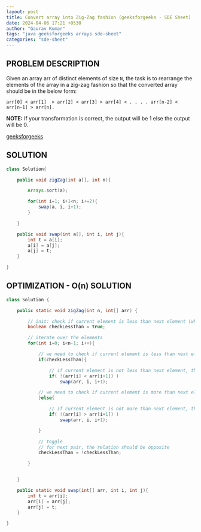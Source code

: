 ```yaml
---
layout: post
title: Convert array into Zig-Zag fashion (geeksforgeeks - SDE Sheet)
date: 2024-04-06 17:21 +0530
author: "Gaurav Kumar"
tags: "java geeksforgeeks arrays sde-sheet"
categories: "sde-sheet"
---
```


## PROBLEM DESCRIPTION

Given an array arr of distinct elements of size `N`, the task is to rearrange the elements of the array in a zig-zag fashion so that the converted array should be in the below form:

```plaintext
arr[0] < arr[1]  > arr[2] < arr[3] > arr[4] < . . . . arr[n-2] < arr[n-1] > arr[n].
```

**NOTE:** If your transformation is correct, the output will be 1 else the output will be 0.

[geeksforgeeks](https://www.geeksforgeeks.org/problems/convert-array-into-zig-zag-fashion1638/1?page=1)

## SOLUTION

```java
class Solution{

    public void zigZag(int a[], int n){

        Arrays.sort(a);

        for(int i=1; i+1<n; i+=2){
            swap(a, i, i+1);
        }

    }

    public void swap(int a[], int i, int j){
        int t = a[i];
        a[i] = a[j];
        a[j] = t;
    }

}
```

## OPTIMIZATION - O(n) SOLUTION

```java
class Solution {

    public static void zigZag(int n, int[] arr) {

        // init: check if current element is less than next element (which should be true for 0th index)
        boolean checkLessThan = true;

        // iterate over the elements
        for(int i=0; i<n-1; i++){

            // we need to check if current element is less than next element
            if(checkLessThan){

                // if current element is not less than next element, then swap both
                if( !(arr[i] < arr[i+1]) )
                    swap(arr, i, i+1);

            // we need to check if current element is more than next element
            }else{

                // if current element is not more than next element, then swap both
                if( !(arr[i] > arr[i+1]) )
                    swap(arr, i, i+1);

            }

            // toggle
            // for next pair, the relation should be opposite
            checkLessThan = !checkLessThan;

        }


    }

    public static void swap(int[] arr, int i, int j){
        int t = arr[i];
        arr[i] = arr[j];
        arr[j] = t;
    }

}
```
